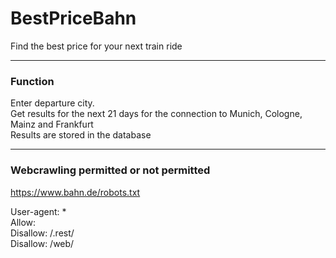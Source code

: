 # BestPriceBahn
Find the best price for your next train ride

---
### Function
Enter departure city. \
Get results for the next 21 days for the connection to Munich, Cologne, Mainz and Frankfurt \
Results are stored in the database

---
### Webcrawling permitted or not permitted

https://www.bahn.de/robots.txt

User-agent: * \
Allow: \
Disallow: /.rest/ \
Disallow: /web/ 
